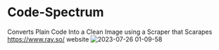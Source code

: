 # Code-Spectrum
Converts Plain Code Into a Clean Image using a Scraper that Scarapes https://www.ray.so/ website
![2023-07-26 01-09-58](https://github.com/Usf3md/Code-Spectrum/assets/101483527/4e061e4c-d9c1-4dab-a624-b0d5dd762920)

